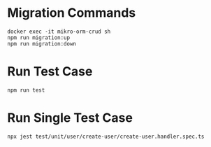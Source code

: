 # Migration Commands
    docker exec -it mikro-orm-crud sh
    npm run migration:up
    npm run migration:down

# Run Test Case
    npm run test

# Run Single Test Case
    npx jest test/unit/user/create-user/create-user.handler.spec.ts